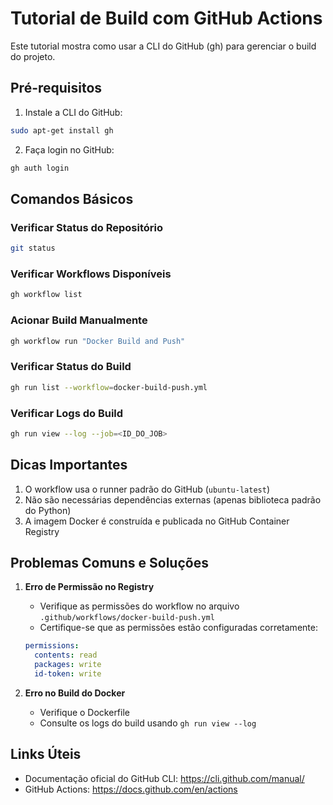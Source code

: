 # Tutorial de Build com GitHub Actions

Este tutorial mostra como usar a CLI do GitHub (gh) para gerenciar o build do projeto.

## Pré-requisitos

1. Instale a CLI do GitHub:
```bash
sudo apt-get install gh
```

2. Faça login no GitHub:
```bash
gh auth login
```

## Comandos Básicos

### Verificar Status do Repositório
```bash
git status
```

### Verificar Workflows Disponíveis
```bash
gh workflow list
```

### Acionar Build Manualmente
```bash
gh workflow run "Docker Build and Push"
```

### Verificar Status do Build
```bash
gh run list --workflow=docker-build-push.yml
```

### Verificar Logs do Build
```bash
gh run view --log --job=<ID_DO_JOB>
```

## Dicas Importantes

1. O workflow usa o runner padrão do GitHub (`ubuntu-latest`)
2. Não são necessárias dependências externas (apenas biblioteca padrão do Python)
3. A imagem Docker é construída e publicada no GitHub Container Registry

## Problemas Comuns e Soluções

1. **Erro de Permissão no Registry**
   - Verifique as permissões do workflow no arquivo `.github/workflows/docker-build-push.yml`
   - Certifique-se que as permissões estão configuradas corretamente:
   ```yaml
   permissions:
     contents: read
     packages: write
     id-token: write
   ```

2. **Erro no Build do Docker**
   - Verifique o Dockerfile
   - Consulte os logs do build usando `gh run view --log`

## Links Úteis

- Documentação oficial do GitHub CLI: https://cli.github.com/manual/
- GitHub Actions: https://docs.github.com/en/actions
